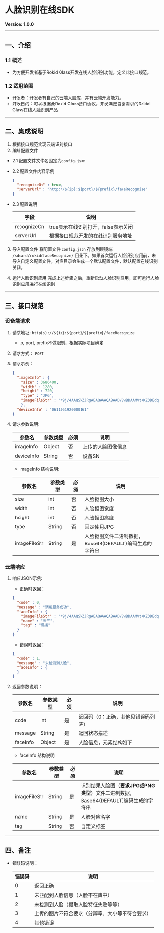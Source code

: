 # 人脸识别在线SDK
**Version: 1.0.0**  

---
## 一、介绍

### 1.1 概述
  * 为方便开发者基于Rokid Glass开发在线人脸识别功能，定义此接口规范。  

### 1.2 适用范围
  * 开发者：开发者有自己的云端人脸库，并有云端开发能力。
  * 开发目的：可以根据此Rokid Glass接口协议，开发满足自身需求的Rokid Glass在线人脸识别产品

---
## 二、集成说明

1. 根据接口规范实现云端识别接口
2. 编辑配置文件

  - 2.1 配置文件文件名固定为`config.json`
  - 2.2 配置文件内容示例

    ```json
    {
      "recognizeOn" : true,
      "serverUrl" : "http://${ip}:${port}/${prefix}/faceRecognize"
    }
    ```

  - 2.3 配置说明

    字段         | 说明 
    ------------|--------------------------------
    recognizeOn | true表示在线识别打开，false表示关闭 
    serverUrl   | 根据接口规范开发的在线识别服务地址 

3. 导入配置文件
  将配置文件 `config.json` 存放到眼镜端 `/sdcard/rokid/faceRecognize/` 目录下。如果首次运行人脸识别应用前，未导入自定义配置文件，对应目录会生成一个默认配置文件，默认配置在线识别关闭。

4. 运行人脸识别应用
  完成上述步骤之后，重新启动人脸识别应用，即可运行人脸识别应用进行在线识别

---
## 三、接口规范

### 设备端请求
1. 请求地址: `http(s)://${ip}:${port}/${prefix}/faceRecognize`

    - ip, port, prefix不做限制，根据实际项目确定

2. 请求方式： `POST`

3. 请求示例：

    ```json
    {
      "imageInfo" : {
        "size" : 3686400,
        "width" : 1280,
        "height" : 720,
        "type" : "JPG",
        "imageFileStr" : "/9j/4AAQSkZJRgABAQAAAQABAAD/2wBDAAMVt+KZ3DEdqysreMn/9k=\n"
        },
      "deviceInfo" : "0611061920000161"
    }
    ```

4. 请求参数说明:
 
    参数名      | 参数类型 | 必须 | 说明
    ---------- | ------ | ---- | --- 
    imageInfo  | Object | 否   | 上传的人脸图像信息
    deviceInfo | String | 否   | 设备SN

    - imageInfo 结构说明:

    参数名        | 参数类型 | 必须  | 说明
    -------------|--------|-------|----------- 
    size         | int    | 否    | 人脸抠图大小
    width        | int    | 否    | 人脸抠图宽度 
    height       | int    | 否    | 人脸抠图高度 
    type         | String | 否    | 固定使用JPG 
    imageFileStr | String | 是    | 人脸抠图文件二进制数据，<br/>Base64(DEFAULT)编码生成的字符串

### 云端响应
1. 响应JSON示例:

     - 正确时返回：

     ```json
     {
       "code" : 0,
       "message" : "调用服务成功",
       "faceInfo" : {
         "imageFileStr" : "/9j/4AAQSkZJRgABAQAAAQABAAD/2wBDAAMVt+KZ3DEdqysreMn/9k=\n",
         "name" : "张三",
         "tag" : "缉捕"
       }
     }
     ```

     - 错误时返回：

     ```json
     {
       "code" : 1,
       "message" : "未检测到人脸",
       "faceInfo" : {
       }
     }
     ```

2. 返回参数说明：

    参数名    | 参数类型  | 必须 | 说明
    ---------|---------|------|------------------------------ 
    code     | int     | 是    | 返回码（0：正确，其他见错误码列表）
    message  | String  | 是    | 返回状态描述
    faceInfo | Object  | 是    | 人脸信息，元素结构如下

    - faceInfo 结构说明

    参数名        | 参数类型 | 必须 | 说明
    -------------|---------|-----|------------------------------------------------ 
    imageFileStr | String  | 是   | 识别结果人脸图（**要求JPG或PNG类型**）文件二进制数据,<br/> Base64(DEFAULT)编码生成的字符串 
    name         | String  | 是   | 人脸对应名字 
    tag          | String  | 否   | 自定义标签

---
## 四、备注

  - 错误码说明：

      错误码 | 说明
      ------|------------------------
      0     | 返回正确                     
      1     | 未匹配到人脸信息（人脸不在库中）         
      2     | 未检测到人脸（提取人脸特征失败等等）       
      3     | 上传的图片不符合要求（分辨率、大小等不符合要求） 
      4     | 其他错误                     
